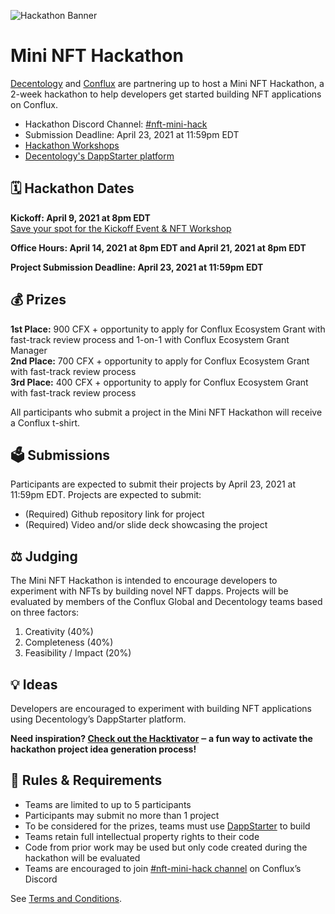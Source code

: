 <img src="https://uploads-ssl.webflow.com/5dea4f8b31edea3328b9a0f6/606f42ef80ac63aeba99e9e7_Github-mini-hack-image.png"
     alt="Hackathon Banner">
# Mini NFT Hackathon
[Decentology](https://www.decentology.com/) and [Conflux](https://confluxnetwork.org/) are partnering up to host a Mini NFT Hackathon, a 2-week hackathon to help developers get started building NFT applications on Conflux.
* Hackathon Discord Channel: [#nft-mini-hack](https://discord.gg/P3bygCDxJn)
* Submission Deadline: April 23, 2021 at 11:59pm EDT
* [Hackathon Workshops](https://www.crowdcast.io/e/kickstart-dapps/)
* [Decentology's DappStarter platform](https://dappstarter.decentology.com/)

##  :spiral_calendar: Hackathon Dates
**Kickoff: April 9, 2021 at 8pm EDT**<br>
[Save your spot for the Kickoff Event & NFT Workshop](https://www.crowdcast.io/e/kickstart-dapps/2)

**Office Hours: April 14, 2021 at 8pm EDT and April 21, 2021 at 8pm EDT**

**Project Submission Deadline: April 23, 2021 at 11:59pm EDT**

## :moneybag: Prizes
**1st Place:** 900 CFX + opportunity to apply for Conflux Ecosystem Grant with fast-track review process and 1-on-1 with Conflux Ecosystem Grant Manager<br>
**2nd Place:** 700 CFX + opportunity to apply for Conflux Ecosystem Grant with fast-track review process<br>
**3rd Place:** 400 CFX + opportunity to apply for Conflux Ecosystem Grant with fast-track review process

All participants who submit a project in the Mini NFT Hackathon will receive a Conflux t-shirt.

## :ballot_box: Submissions
Participants are expected to submit their projects by April 23, 2021 at 11:59pm EDT. Projects are expected to submit:
* (Required) Github repository link for project
* (Required) Video and/or slide deck showcasing the project

## :balance_scale: Judging
The Mini NFT Hackathon is intended to encourage developers to experiment with NFTs by building novel NFT dapps. Projects will be evaluated by members of the Conflux Global and Decentology teams based on three factors:
1. Creativity (40%)
2. Completeness (40%)
3. Feasibility / Impact (20%)

## :bulb: Ideas
Developers are encouraged to experiment with building NFT applications using Decentology’s DappStarter platform. 

**Need inspiration? [Check out the Hacktivator](https://github.com/decentology/conflux-mini-nft-hackathon/blob/main/ideas.md) ‒ a fun way to activate the hackathon project idea generation process!**

## :page_facing_up: Rules & Requirements
* Teams are limited to up to 5 participants
* Participants may submit no more than 1 project
* To be considered for the prizes, teams must use [DappStarter](https://dappstarter.decentology.com/) to build
* Teams retain full intellectual property rights to their code
* Code from prior work may be used but only code created during the hackathon will be evaluated
* Teams are encouraged to join [#nft-mini-hack channel](https://discord.gg/P3bygCDxJn) on Conflux’s Discord 

See [Terms and Conditions](https://github.com/decentology/conflux-mini-nft-hackathon/blob/main/terms-and-conditions.md).
